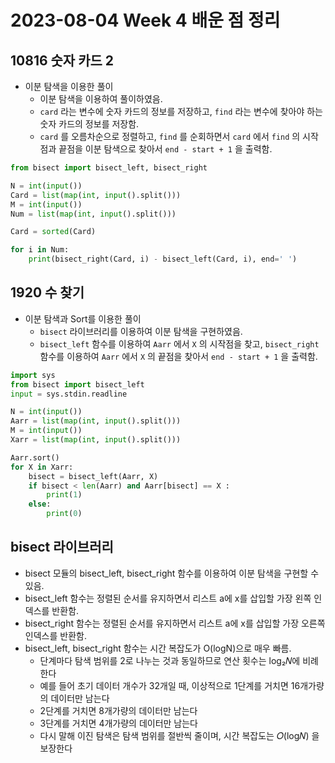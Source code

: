 # 2023-08-04 Week 4 배운 점 정리


## 10816 숫자 카드 2

+ 이분 탐색을 이용한 풀이
    + 이분 탐색을 이용하여 풀이하였음.
    + `card` 라는 변수에 숫자 카드의 정보를 저장하고, `find` 라는 변수에 찾아야 하는 숫자 카드의 정보를 저장함.
    + `card` 를 오름차순으로 정렬하고, `find` 를 순회하면서 `card` 에서 `find` 의 시작점과 끝점을 이분 탐색으로 찾아서 `end - start + 1` 을 출력함.

```python
from bisect import bisect_left, bisect_right

N = int(input())
Card = list(map(int, input().split()))
M = int(input())
Num = list(map(int, input().split()))

Card = sorted(Card)

for i in Num:
    print(bisect_right(Card, i) - bisect_left(Card, i), end=' ')
```

## 1920 수 찾기

+ 이분 탐색과 Sort를 이용한 풀이
    + `bisect` 라이브러리를 이용하여 이분 탐색을 구현하였음.
    + `bisect_left` 함수를 이용하여 `Aarr` 에서 `X` 의 시작점을 찾고, `bisect_right` 함수를 이용하여 `Aarr` 에서 `X` 의 끝점을 찾아서 `end - start + 1` 을 출력함.

```python
import sys
from bisect import bisect_left
input = sys.stdin.readline

N = int(input())
Aarr = list(map(int, input().split()))
M = int(input())
Xarr = list(map(int, input().split()))

Aarr.sort()
for X in Xarr:
    bisect = bisect_left(Aarr, X)
    if bisect < len(Aarr) and Aarr[bisect] == X :
        print(1)
    else:
        print(0)        
```
## bisect 라이브러리
  - bisect 모듈의 bisect_left, bisect_right 함수를 이용하여 이분 탐색을 구현할 수 있음.
  - bisect_left 함수는 정렬된 순서를 유지하면서 리스트 a에 x를 삽입할 가장 왼쪽 인덱스를 반환함.
  - bisect_right 함수는 정렬된 순서를 유지하면서 리스트 a에 x를 삽입할 가장 오른쪽 인덱스를 반환함.
  - bisect_left, bisect_right 함수는 시간 복잡도가 O(logN)으로 매우 빠름.
    - 단계마다 탐색 범위를 2로 나누는 것과 동일하므로 연산 횟수는 log₂𝑁에 비례한다
    - 예를 들어 초기 데이터 개수가 32개일 때, 이상적으로 1단계를 거치면 16개가량의 데이터만 남는다
    - 2단계를 거치면 8개가량의 데이터만 남는다
    - 3단계를 거치면 4개가량의 데이터만 남는다
    - 다시 말해 이진 탐색은 탐색 범위를 절반씩 줄이며, 시간 복잡도는 𝑂(log𝑁) 을 보장한다
  